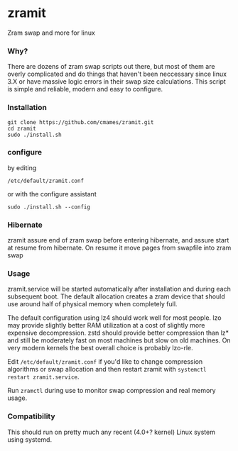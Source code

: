 # zramit
Zram swap and more for linux

### Why?

There are dozens of zram swap scripts out there, but most of them are overly
complicated and do things that haven't been neccessary since linux 3.X or have
massive logic errors in their swap size calculations. This script is simple and
reliable, modern and easy to configure.

### Installation

```
git clone https://github.com/cmames/zramit.git
cd zramit
sudo ./install.sh
```

### configure

by editing
```
/etc/default/zramit.conf
```

or with the configure assistant
```
sudo ./install.sh --config
```

### Hibernate

zramit assure end of zram swap before entering hibernate, and assure start at resume from hibernate. On resume it move pages from swapfile into zram swap

### Usage

zramit.service will be started automatically after installation and during
each subsequent boot. The default allocation creates a zram device that should
use around half of physical memory when completely full.

The default configuration using lz4 should work well for most people. lzo may
provide slightly better RAM utilization at a cost of slightly more expensive
decompression. zstd should provide better compression than lz* and still be
moderately fast on most machines but slow on old machines. On very modern
kernels the best overall choice is probably lzo-rle.

Edit `/etc/default/zramit.conf` if you'd like to change compression algorithms
or swap allocation and then restart zramit with
`systemctl restart zramit.service`.

Run `zramctl` during use to monitor swap compression and real memory usage.

### Compatibility

This should run on pretty much any recent (4.0+? kernel) Linux system using
systemd.
